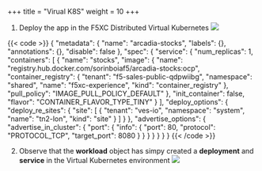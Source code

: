 +++
title = "Virual K8S"
weight = 10
+++


1. Deploy the app in the F5XC Distributed Virtual Kubernetes
![](/images/7/Slide1.PNG)


{{< code >}}
{
  "metadata": {
    "name": "arcadia-stocks",
    "labels": {},
    "annotations": {},
    "disable": false
  },
  "spec": {
    "service": {
      "num_replicas": 1,
      "containers": [
        {
          "name": "stocks",
          "image": {
            "name": "registry.hub.docker.com/sorinboiaf5/arcadia-stocks:ocp",
            "container_registry": {
              "tenant": "f5-sales-public-qdpwiibg",
              "namespace": "shared",
              "name": "f5xc-experience",
              "kind": "container_registry"
            },
            "pull_policy": "IMAGE_PULL_POLICY_DEFAULT"
          },
          "init_container": false,
          "flavor": "CONTAINER_FLAVOR_TYPE_TINY"
        }
      ],
      "deploy_options": {
        "deploy_re_sites": {
          "site": [
            {
              "tenant": "ves-io",
              "namespace": "system",
              "name": "tn2-lon",
              "kind": "site"
            }
          ]
        }
      },
      "advertise_options": {
        "advertise_in_cluster": {
          "port": {
            "info": {
              "port": 80,
              "protocol": "PROTOCOL_TCP",
              "target_port": 8080
            }
          }
        }
      }
    }
  }
}
{{< /code >}} 

2. Observe that the **workload** object has simpy created a **deployment** and **service** in the Virtual Kubernetes environment
![](/images/7/Slide2.PNG)




